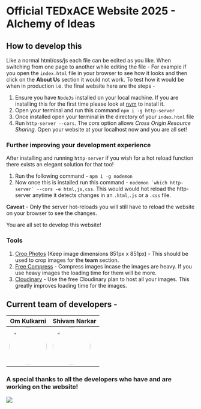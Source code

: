 # Official TEDxACE Website 2025 - Alchemy of Ideas

## How to develop this
Like a normal html/css/js each file can be edited as you like. When switching from one page to another while editing the file - For example if you open the `index.html` file in your browser to see how it looks and then click on the **About Us** section it would not work. To test how it would be when in production i.e. the final website here are the steps -

1) Ensure you have `NodeJs` installed on your local machine. If you are installing this for the first time please look at [nvm](https://github.com/nvm-sh/nvm) to install it.
2) Open your terminal and run this command `npm i -g http-server`
3) Once installed open your terminal in the directory of your `index.html` file
4) Run `http-server --cors`. The *cors* option allows *Cross Origin Resource Sharing*. Open your website at your localhost now and you are all set!

### Further improving your development experience
After installing and running `http-server` if you wish for a hot reload function there exists an elegant solution for that too!

1) Run the following command - `npm i -g nodemon`
2) Now once this is installed run this command - ```nodemon `which http-server` --cors -e html,js,css```. This would would hot reload the http-server anytime it detects changes in an `.html`,`.js` or a `.css` file.

**Caveat** - Only the server hot-reloads you will still have to reload the website on your browser to see the changes.

You are all set to develop this website!

### Tools
1) [Crop Photos](https://watermarkly.com/crop-photo/) (Keep image dimensions 851px x 851px) - This should be used to crop images for the **team** section.
2) [Free Compress](https://fengyuanchen.github.io/compressorjs/) - Compress images incase the images are heavy. If you use heavy images the loading time for them will be more.
3) [Cloudinary](https://cloudinary.com/) - Use the free Cloudinary plan to host all your images. This greatly improves loading time for the images.

## Current team of developers -

| Om Kulkarni                                                                                                        | Shivam Narkar                                                                                                     |
| ----------------------------------------------------------------------------------------------------------------- | ---------------------------------------------------------------------------------------------------------------- |
| <img width=100 height=100 style="border-radius:50%" src="https://avatars.githubusercontent.com/u/114779868?v=4" /> | <img width=100 height=100 style="border-radius:50%" src="https://avatars.githubusercontent.com/u/67094628?v=4"/> |

### A special thanks to all the developers who have and are working on the website!

<a href="https://github.com/rajvaya/TEDxACE/graphs/contributors">
  <img src="https://contrib.rocks/image?repo=TEDxACE/Tedxace-website" />
</a>
